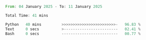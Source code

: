 <!--START_SECTION:waka-->

```rust
From: 04 January 2025 - To: 11 January 2025

Total Time: 41 mins

Python   40 mins         >>>>>>>>>>>>>>>>>>>>>>>>-   96.83 %
Text     0 secs          >------------------------   02.41 %
Bash     0 secs          -------------------------   00.77 %
```

<!--END_SECTION:waka-->
